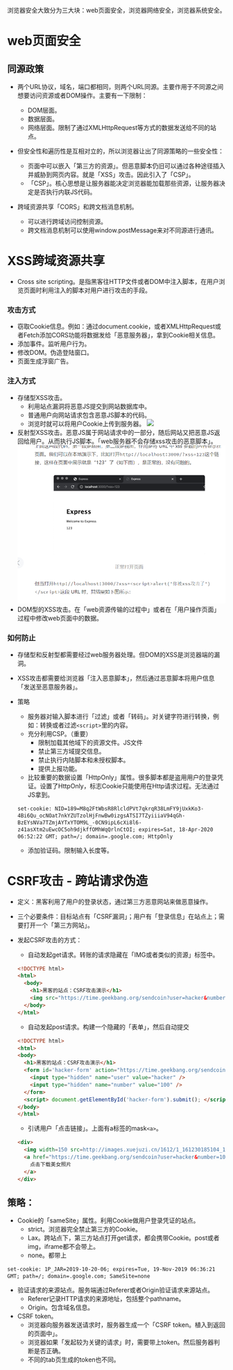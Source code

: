 
浏览器安全大致分为三大块：web页面安全，浏览器网络安全，浏览器系统安全。

# web页面安全

## 同源政策

- 两个URL协议，域名，端口都相同，则两个URL同源。主要作用于不同源之间想要访问资源或者DOM操作。主要有一下限制：
  - DOM层面。
  - 数据层面。
  - 网络层面。限制了通过XMLHttpRequest等方式的数据发送给不同的站点。
- 但安全性和遍历性是互相对立的，所以浏览器让出了同源策略的一些安全性：
  - 页面中可以嵌入「第三方的资源」。但恶意脚本仍旧可以通过各种途径插入并威胁到网页内容。就是「XSS」攻击。因此引入了「CSP」。
  - 「CSP」。核心思想是让服务器能决定浏览器能加载那些资源，让服务器决定是否执行内联JS代码。

- 跨域资源共享「CORS」和跨文档消息机制。
  - 可以进行跨域访问控制资源。
  - 跨文档消息机制可以使用window.postMessage来对不同源进行通讯。

# XSS跨域资源共享

- Cross site scripting。是指黑客往HTTP文件或者DOM中注入脚本，在用户浏览页面时利用注入的脚本对用户进行攻击的手段。

### 攻击方式
- 窃取Cookie信息。例如：通过document.cookie，或者XMLHttpRequest或者Fetch添加CORS功能将数据发给「恶意服务器」，拿到Cookie相关信息。
- 添加事件。监听用户行为。
- 修改DOM。伪造登陆窗口。
- 页面生成浮窗广告。

### 注入方式
- 存储型XSS攻击。
    - 利用站点漏洞将恶意JS提交到网站数据库中。
    - 普通用户向网站请求包含恶意JS脚本的代码。
    - 浏览时就可以将用户Cookie上传到服务器。
  ![](https://static001.geekbang.org/resource/image/54/49/5479e94a06d9a7cdf3920c60bf834249.png)
- 反射型XSS攻击。恶意JS属于网站请求中的一部分，随后网站又把恶意JS返回给用户。从而执行JS脚本。「web服务器不会存储xss攻击的恶意脚本」。
![](/image/反射型XSS.png)
- DOM型的XSS攻击。在「web资源传输的过程中」或者在「用户操作页面」过程中修改web页面中的数据。

### 如何防止
- 存储型和反射型都需要经过web服务器处理。但DOM的XSS是浏览器端的漏洞。
- XSS攻击都需要给浏览器「注入恶意脚本」，然后通过恶意脚本将用户信息「发送至恶意服务器」。

- 策略
  - 服务器对输入脚本进行「过滤」或者「转码」。对关键字符进行转换，例如：转换或者过滤```<script>```里的内容。
  - 充分利用CSP。（重要）
    - 限制加载其他域下的资源文件。JS文件
    - 禁止第三方域提交信息。
    - 禁止执行内陆脚本和未授权脚本。
    - 提供上报功能。
  - 比较重要的数据设置「HttpOnly」属性。很多脚本都是盗用用户的登录凭证。设置了HttpOnly，标志Cookie只能使用在Http请求过程。无法通过JS拿到。
  ```
  set-cookie: NID=189=M8q2FtWbsR8RlcldPVt7qkrqR38LmFY9jUxkKo3-4Bi6Qu_ocNOat7nkYZUTzolHjFnwBw0izgsATSI7TZyiiiaV94qGh-BzEYsNVa7TZmjAYTxYTOM9L_-0CN9ipL6cXi8l6-z41asXtm2uEwcOC5oh9djkffOMhWqQrlnCtOI; expires=Sat, 18-Apr-2020 06:52:22 GMT; path=/; domain=.google.com; HttpOnly
  ```
  - 添加验证码。限制输入长度等。

# CSRF攻击 - 跨站请求伪造
- 定义：黑客利用了用户的登录状态，通过第三方恶意网站来做恶意操作。
- 三个必要条件：目标站点有「CSRF漏洞」；用户有「登录信息」在站点上；需要打开一个「第三方网站」。

- 发起CSRF攻击的方式：
  - 自动发起get请求。转账的请求隐藏在「IMG或者类似的资源」标签中。
  ```HTML
  <!DOCTYPE html>
  <html>
    <body>
      <h1>黑客的站点：CSRF攻击演示</h1>
      <img src="https://time.geekbang.org/sendcoin?user=hacker&number=100">
    </body>
  </html>
  ```
  - 自动发起post请求。构建一个隐藏的「表单」，然后自动提交
  ```HTML  
  <!DOCTYPE html>
  <html>
  <body>
    <h1>黑客的站点：CSRF攻击演示</h1>
    <form id='hacker-form' action="https://time.geekbang.org/sendcoin" method=POST>
      <input type="hidden" name="user" value="hacker" />
      <input type="hidden" name="number" value="100" />
    </form>
    <script> document.getElementById('hacker-form').submit(); </script>
  </body>
  </html>
  ```
  - 引诱用户「点击链接」。上面有a标签的mask```<a>```。
  ```HTML
  <div>
    <img width=150 src=http://images.xuejuzi.cn/1612/1_161230185104_1.jpg> </img> </div> <div>
    <a href="https://time.geekbang.org/sendcoin?user=hacker&number=100" taget="_blank">
      点击下载美女照片
    </a>
  </div>
  ```

## 策略：
- Cookie的「sameSite」属性。利用Cookie做用户登录凭证的站点。
  - strict。浏览器完全禁止第三方的Cookie。
  - Lax。跨站点下，第三方站点打开get请求，都会携带Cookie。post或者img，iframe都不会带上。
  - none。都带上
```
set-cookie: 1P_JAR=2019-10-20-06; expires=Tue, 19-Nov-2019 06:36:21 GMT; path=/; domain=.google.com; SameSite=none
```
- 验证请求的来源站点。服务端通过Referer或者Origin验证请求来源站点。
  - Referer记录HTTP请求的来源地址，包括整个pathname。
  - Origin。包含域名信息。
- CSRF token。
  - 浏览器向服务器发送请求时，服务器生成一个「CSRF token。植入到返回的页面中」。
  - 浏览器如果「发起较为关键的请求」时，需要带上token。然后服务器判断是否正确。
  - 不同的tab页生成的token也不同。